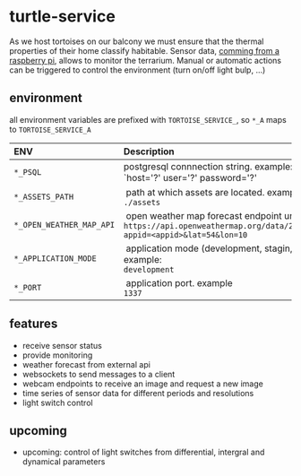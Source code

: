 # turtle-service

As we host tortoises on our balcony we must ensure that the thermal properties of their home classify habitable.
Sensor data, [comming from a raspberry pi][1], allows to monitor the terrarium.
Manual or automatic actions can be triggered to control the environment (turn on/off light bulp, ...)

## environment

all environment variables are prefixed with `TORTOISE_SERVICE_`, so `*_A` maps to `TORTOISE_SERVICE_A`

| ENV                     | Description                                                        |
|:------------------------|:-------------------------------------------------------------------|
| `*_PSQL`                | postgresql connnection string. example:<br/> `host='?' user='?' password='?' |
| `*_ASSETS_PATH`         | path at which assets are located. example: <br/> `./assets` |
| `*_OPEN_WEATHER_MAP_API`| open weather map forecast endpoint uri. example: <br/> `https://api.openweathermap.org/data/2.5/forecast?appid=<appid>&lat=54&lon=10` | 
| `*_APPLICATION_MODE`    | application mode (development, stagin, production). example: <br/> `development` |
| `*_PORT`                | application port. example <br/>`1337` |

## features

- receive sensor status
- provide monitoring
- weather forecast from external api
- websockets to send messages to a client
- webcam endpoints to receive an image and request a new image
- time series of sensor data for different periods and resolutions
- light switch control

## upcoming

- upcoming: control of light switches from differential, intergral and dynamical parameters

[1]: https://github.com/keksnicoh/tortoise-client